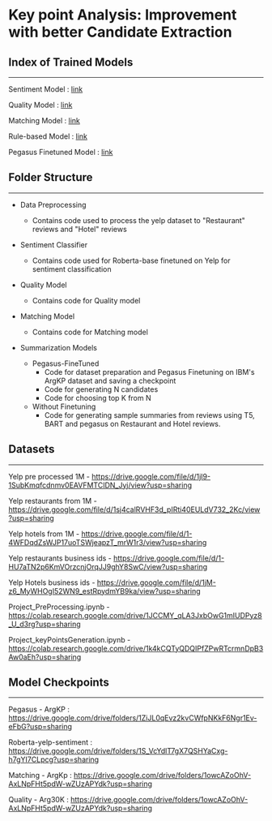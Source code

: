 # Key point Analysis: Improvement with better Candidate Extraction



## Index of Trained Models
------
Sentiment Model : [link](https://github.com/crbanala/kpa-685-final/tree/main/Sentiment%20Classifier)

Quality Model : [link](https://github.com/crbanala/kpa-685-final/tree/main/Quality%20Model)

Matching Model : [link](https://github.com/crbanala/kpa-685-final/tree/main/Matching%20Model)

Rule-based Model : [link](https://github.com/crbanala/kpa-685-final/tree/main/Rule-based%20Model)

Pegasus Finetuned Model : [link](https://github.com/crbanala/kpa-685-final/tree/main/Summarization%20Models/Pegasus-FineTuned)

## Folder Structure
------

- Data Preprocessing
  - Contains code used to process the yelp dataset to "Restaurant" reviews and "Hotel" reviews
 
- Sentiment Classifier
  - Contains code used for Roberta-base finetuned on Yelp for sentiment classification

- Quality Model
   - Contains code for Quality model

- Matching Model
  - Contains code for Matching model

- Summarization Models
  - Pegasus-FineTuned
    - Code for dataset preparation and Pegasus Finetuning on IBM's ArgKP dataset and saving a checkpoint
    - Code for generating N candidates
    - Code for choosing top K from N
  - Without Finetuning
    - Code for generating sample summaries from reviews using T5, BART and pegasus on Restaurant and Hotel reviews.


## Datasets
------

Yelp pre processed 1M - https://drive.google.com/file/d/1jI9-1SubKmqfcdnmv0EAVFMTCIDN_Jyj/view?usp=sharing

Yelp restaurants from 1M - 
https://drive.google.com/file/d/1sj4calRVHF3d_pIRti40EULdV732_2Kc/view?usp=sharing

Yelp hotels from 1M - 
https://drive.google.com/file/d/1-4WFDqdZsWJP17uoTSWjeapzT_mrW1r3/view?usp=sharing


Yelp restaurants business ids - 
https://drive.google.com/file/d/1-HU7aTN2p6KmVOrzcnjOrqJJ9ghY8SwC/view?usp=sharing

Yelp Hotels business ids - 
https://drive.google.com/file/d/1jM-z6_MyWHOgI52WN9_estRpydmYB9ka/view?usp=sharing



Project_PreProcessing.ipynb - 
https://colab.research.google.com/drive/1JCCMY_qLA3JxbOwG1mIUDPyz8_U_d3rg?usp=sharing

Project_keyPointsGeneration.ipynb -
https://colab.research.google.com/drive/1k4kCQTyQDQIPfZPwRTcrmnDpB3Aw0aEh?usp=sharing


## Model Checkpoints
------
Pegasus - ArgKP : https://drive.google.com/drive/folders/1ZiJL0qEvz2kvCWfpNKkF6Ngr1Ev-eFbG?usp=sharing

Roberta-yelp-sentiment : https://drive.google.com/drive/folders/1S_VcYdlT7gX7QSHYaCxg-h7gYI7CLpcg?usp=sharing

Matching - ArgKp : https://drive.google.com/drive/folders/1owcAZoOhV-AxLNpFHt5pdW-wZUzAPYdk?usp=sharing

Quality - Arg30K : https://drive.google.com/drive/folders/1owcAZoOhV-AxLNpFHt5pdW-wZUzAPYdk?usp=sharing
